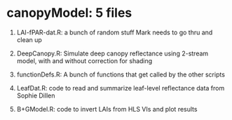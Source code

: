 # canopyModel: 5 files

1. LAI-fPAR-dat.R: a bunch of random stuff Mark needs to go thru and clean up

2. DeepCanopy.R: Simulate deep canopy reflectance using 2-stream model, with and without correction for shading

3. functionDefs.R: A bunch of functions that get called by the other scripts

4. LeafDat.R: code to read and summarize leaf-level reflectance data from Sophie Dillen

5. B+GModel.R: code to invert LAIs from HLS VIs and plot results



